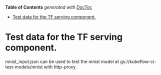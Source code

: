 <!-- START doctoc generated TOC please keep comment here to allow auto update -->
<!-- DON'T EDIT THIS SECTION, INSTEAD RE-RUN doctoc TO UPDATE -->
**Table of Contents**  *generated with [DocToc](https://github.com/thlorenz/doctoc)*

- [Test data for the TF serving component.](#test-data-for-the-tf-serving-component)

<!-- END doctoc generated TOC please keep comment here to allow auto update -->

# Test data for the TF serving component.

mnist_input.json can be used to test the mnist model at gs://kubeflow-ci-test-models/mnist with http-proxy.
